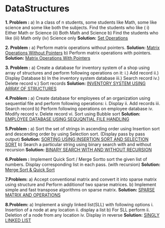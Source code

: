 # DataStructures

**1. Problem :**
    a) In a class of n students,  some students like  Math, some like  science and some like  both  the subjects. 
    Find  the students who like  ( i)  Either Math or Science (ii)  Both Math and Science
    b) Find  the students who like  (iii)  Math only  (iv) Science only
    **Solution:**  [Set Operations](https://github.com/sohamtupe55/DataStructures/blob/master/setoperations.cpp)

**2. Problem :**
    a) Perform matrix operations without pointers.
    **Solution:** [Matrix Operations Without Pointers](https://github.com/sohamtupe55/DataStructures/blob/master/matrixwithoutpointer.cpp)
    b) Perform matrix operations with pointers.
   **Solution:** [Matrix Operations With Pointers](https://github.com/sohamtupe55/DataStructures/blob/master/matrixwithpointer.cpp)
   
**3. Problem :**
    a) Create a database for inventory  system of a shop using  array of structures and perform following  operations  on it:  i.) Add record    ii.)  Display  Database
    b) In the inventory  system database iii.)  Search record iv.)  Delete record v.)  Sort  records
    **Solution:** [INVENTORY SYSTEM USING ARRAY OF STRUCTURES](https://github.com/sohamtupe55/DataStructures/blob/master/inventory.cpp)

**4.Problem :**
    a)  Create database for employees of an organization  using  sequential  file  and perform following operations:   i. Display  ii.  Add records iii.  Search record
    b) Perform following  operations  on  employee database iv. Modify record v. Delete record vi.  Sort using Bubble  sort
    **Solution:** [EMPLOYEE DATABASE USING SEQUQNTIAL FILE HANDLING](https://github.com/sohamtupe55/DataStructures/blob/master/seqfile.c)
    
**5.Problem :**
    a) Sort the set of strings in  ascending order using  Insertion  sort and descending  order by using  Selection sort. (Display  pass by pass output)
    **Solution:** [SORTING USING INSERTION SORT AND SELECTION SORT](https://github.com/sohamtupe55/DataStructures/blob/master/sortselins.cpp)
    b) Search a particular  string  using  binary  search with and without  recursion
    **Solution:** [BINARY SEARCH WITH AND WITHOUT RECURSION](https://github.com/sohamtupe55/DataStructures/blob/master/binsearch.cpp)
    
**6.Problem :**
    Implement  Quick  Sort / Merge Sortto  sort the given  list  of numbers. Display  corresponding  list  in each pass. (with recursion)
    **Solution:** [Merge Sort & Quick Sort](https://github.com/sohamtupe55/DataStructures/blob/master/sortmerqck.cpp)
    
**7.Problem:**
    a) Accept conventional  matrix  and convert it  into  sparse matrix using  structure and Perform additionof two sparse matrices.
    b) Implement  simple  and fast transpose algorithms  on sparse matrix.
    **Solution:** [SPARSE MATRIX AND OPERATIONS](https://github.com/sohamtupe55/DataStructures/blob/master/sparse.cpp)
    
**8.Problem:**
    a) Implement a singly linked list(SLL) with following options i. Insertion of a node at any location ii. display a list
    b) For SLL perform ii. Deletion of a node from any location iv. Display in reverse
    **Solution:** [SINGLY LINKED LIST](https://github.com/sohamtupe55/DataStructures/blob/master/sll.cpp)
    
    

